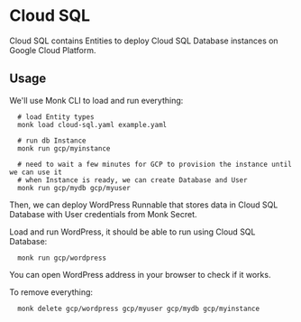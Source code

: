 # Cloud SQL

Cloud SQL contains Entities to deploy Cloud SQL Database instances on Google Cloud Platform.

## Usage

We'll use Monk CLI to load and run everything:

      # load Entity types
      monk load cloud-sql.yaml example.yaml

      # run db Instance
      monk run gcp/myinstance

      # need to wait a few minutes for GCP to provision the instance until we can use it
      # when Instance is ready, we can create Database and User
      monk run gcp/mydb gcp/myuser

Then, we can deploy WordPress Runnable that stores data in Cloud SQL Database
with User credentials from Monk Secret.

Load and run WordPress, it should be able to run using Cloud SQL Database:

      monk run gcp/wordpress

You can open WordPress address in your browser to check if it works.

To remove everything:

      monk delete gcp/wordpress gcp/myuser gcp/mydb gcp/myinstance
